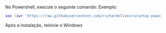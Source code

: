 No Powershell, execute o seguinte comando:
Exemplo:
```powershell
iex (iwr 'https://raw.githubusercontent.com/richardoliveira/setup-powershell/main/install-powershell.ps1' -UseBasicParsing).Content
```

Após a instalação, reinicie o Windows
